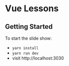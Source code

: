 # Vue Lessons

## Getting Started

To start the slide show:

- `yarn install`
- `yarn run dev`
- visit http://localhost:3030
